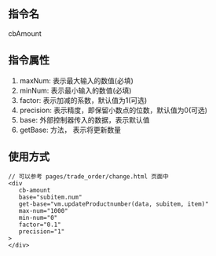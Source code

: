 ## 指令名
cbAmount

## 指令属性
1. maxNum: 表示最大输入的数值(必填)
2. minNum: 表示最小输入的数值(必填)
3. factor: 表示加减的系数，默认值为1(可选)
4. precision: 表示精度，即保留小数点的位数，默认值为0(可选)
5. base: 外部控制器传入的数据，表示默认值
6. getBase: 方法， 表示将更新数量

## 使用方式

```
// 可以参考 pages/trade_order/change.html 页面中
<div 
   cb-amount 
   base="subitem.num"
   get-base="vm.updateProductnumber(data, subitem, item)" 
   max-num="1000" 
   min-num="0" 
   factor="0.1" 
   precision="1"
>
</div>
```